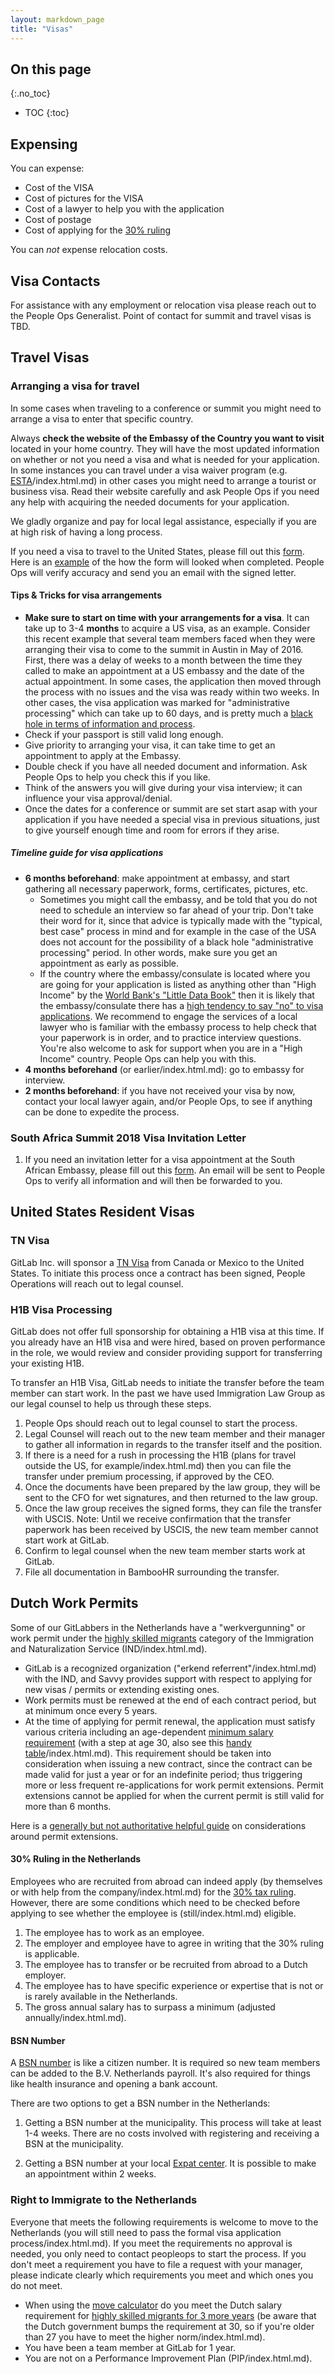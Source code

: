 ```yaml
---
layout: markdown_page
title: "Visas"
---
```


## On this page
{:.no_toc}

- TOC
{:toc}

## Expensing

You can expense:

- Cost of the VISA
- Cost of pictures for the VISA
- Cost of a lawyer to help you with the application
- Cost of postage
- Cost of applying for the [30% ruling](#30-ruling-in-the-netherlands/index.html.md)

You can _not_ expense relocation costs.

## Visa Contacts

For assistance with any employment or relocation visa please reach out to the People Ops Generalist. Point of contact for summit and travel visas is TBD.

## Travel Visas

### Arranging a visa for travel <a name="arrange-visa"></a>

In some cases when traveling to a conference or summit you might need to arrange a visa to enter that specific country.

Always **check the website of the Embassy of the Country you want to visit** located in your home country. They will have the most updated information on whether or not you need a visa and what is needed for your application. In some instances you can travel under a visa waiver program (e.g. [ESTA](https://esta.cbp.dhs.gov/esta/index.html.md)/index.html.md) in other cases you might need to arrange a tourist or business visa. Read their website carefully and ask People Ops if you need any help with acquiring the needed documents for your application.

We gladly organize and pay for local legal assistance, especially if you are at high risk of having a long process.

If you need a visa to travel to the United States, please fill out this [form](https://docs.google.com/a/gitlab.com/forms/d/1hqwakBUfV5uybwtYHnRvkT_ZTm1CEUKqdNmU6e-BPdQ/edit/index.html.md). Here is an [example](https://drive.google.com/a/gitlab.com/file/d/0B4eFM43gu7VPd0VpNTZWOWxEVzg/view?usp=sharing/index.html.md) of the how the form will looked when completed. People Ops will verify accuracy and send you an email with the signed letter.

#### Tips & Tricks for visa arrangements <a name="visa-tips"></a>

- **Make sure to start on time with your arrangements for a visa**. It can take up to 3-4 **months** to acquire a US visa, as an example. Consider this recent example that several team members faced when they were arranging their visa to come to the summit in Austin in May of 2016. First, there was a delay of weeks to a month between the time they called to make an appointment at a US embassy and the date of the actual appointment. In some cases, the application then moved through the process with no issues and the visa was ready within two weeks. In other cases, the visa application was marked for "administrative processing" which can take up to 60 days, and is pretty much a [black hole in terms of information and process](https://www.quora.com/How-do-I-expedite-the-administrative-process-for-the-U-S-visa/index.html.md).
- Check if your passport is still valid long enough.
- Give priority to arranging your visa, it can take time to get an appointment to apply at the Embassy.
- Double check if you have all needed document and information. Ask People Ops to help you check this if you like.
- Think of the answers you will give during your visa interview; it can influence your visa approval/denial.
- Once the dates for a conference or summit are set start asap with your application if you have needed a
special visa in previous situations, just to give yourself enough time and room for errors if they arise.

##### Timeline guide for visa applications

- **6 months beforehand**: make appointment at embassy, and start gathering all necessary paperwork, forms, certificates, pictures, etc.
   - Sometimes you might call the embassy, and be told that you do not need to schedule an interview so far ahead of your trip. Don't take their word for it, since that advice is typically made with the "typical, best case"  process in mind and for example in the case of the USA does not account for the possibility of a black hole "administrative processing" period. In other words, make sure you get an appointment as early as possible.
   - If the country where the embassy/consulate is located where you are going for your application is listed as anything other than "High Income" by the [World Bank's "Little Data Book"](https://openknowledge.worldbank.org/bitstream/handle/10986/23968/9781464808340.pdf?sequence=4&isAllowed=y/index.html.md) then it is likely that the embassy/consulate there has a [high tendency to say "no" to visa applications](http://www.alllaw.com/articles/nolo/us-immigration/harder-get-visa-from-certain-countries.html/index.html.md). We recommend to engage the services of a local lawyer who is familiar with the embassy process to help check that your paperwork is in order, and to practice interview questions. You're also welcome to ask for support when you are in a "High Income" country. People Ops can help you with this.
- **4 months beforehand** (or earlier/index.html.md): go to embassy for interview.
- **2 months beforehand**: if you have not received your visa by now, contact your local lawyer again, and/or People Ops, to see if anything can be done to expedite the process.

### South Africa Summit 2018 Visa Invitation Letter

1. If you need an invitation letter for a visa appointment at the South African Embassy, please fill out this [form](https://docs.google.com/forms/d/e/1FAIpQLSf-gCfVrQR7vL8074yJwvcZrOcUwETkj5zmp0R8X5yaqZ8IrA/viewform/index.html.md). An email will be sent to People Ops to verify all information and will then be forwarded to you.

## United States Resident Visas

### TN Visa

GitLab Inc. will sponsor a [TN Visa](https://www.uscis.gov/working-united-states/temporary-workers/tn-nafta-professionals/index.html.md) from Canada or Mexico to the United States. To initiate this process once a contract has been signed, People Operations will reach out to legal counsel.

### H1B Visa Processing

GitLab does not offer full sponsorship for obtaining a H1B visa at this time.
If you already have an H1B visa and were hired, based on proven performance in the role, we would review and consider providing support for transferring your existing H1B.

To transfer an H1B Visa, GitLab needs to initiate the transfer before the team member can start work. In the past we have used Immigration Law Group as our legal counsel to help us through these steps.

1. People Ops should reach out to legal counsel to start the process.
1. Legal Counsel will reach out to the new team member and their manager to gather all information in regards to the transfer itself and the position.
1. If there is a need for a rush in processing the H1B (plans for travel outside the US, for example/index.html.md) then you can file the transfer under premium processing, if approved by the CEO.
1. Once the documents have been prepared by the law group, they will be sent to the CFO for wet signatures, and then returned to the law group.
1. Once the law group receives the signed forms, they can file the transfer with USCIS. Note: Until we receive confirmation that the transfer paperwork has been received by USCIS, the new team member cannot start work at GitLab.
1. Confirm to legal counsel when the new team member starts work at GitLab.
1. File all documentation in BambooHR surrounding the transfer.

## Dutch Work Permits

Some of our GitLabbers in the Netherlands have a "werkvergunning" or work permit under the [highly skilled migrants](https://ind.nl/en/work/Pages/Highly-skilled-migrant.aspx/index.html.md) category of the Immigration and Naturalization Service (IND/index.html.md).

- GitLab is a recognized organization ("erkend referrent"/index.html.md) with the IND, and Savvy provides support with respect to applying for new visas / permits or extending existing ones.
- Work permits must be renewed at the end of each contract period, but at minimum once every 5 years.
- At the time of applying for permit renewal, the application must satisfy various criteria including an age-dependent [minimum salary requirement](https://ind.nl/en/Pages/income.aspx/index.html.md) (with a step at age 30, also see this [handy table](https://ind.nl/en/Documents/Which_amount_applies_to_my_highly_skilled_migrant.pdf/index.html.md)/index.html.md). This requirement should be taken into consideration when issuing a new contract, since the contract can be made valid for just a year or for an indefinite period; thus triggering more or less frequent re-applications for work permit extensions. Permit extensions cannot be applied for when the current permit is still valid for more than 6 months.

Here is a [generally but not authoritative helpful guide](http://www.expatica.com/nl/visas-and-permits/When-your-residence-permit-expires-or-you-want-to-leave-the-Netherlands_108416.html/index.html.md) on considerations around permit extensions.

#### 30% Ruling in the Netherlands

Employees who are recruited from abroad can indeed apply (by themselves or with help from the company/index.html.md) for the [30% tax ruling](https://www.iamsterdam.com/en/living/take-care-of-official-matters/highly-skilled-migrants/thirty-percent-ruling/index.html.md). However, there are some conditions which need to be checked before applying to see whether the employee is (still/index.html.md) eligible.

1. The employee has to work as an employee.
1. The employer and employee have to agree in writing that the 30% ruling is applicable.
1. The employee has to transfer or be recruited from abroad to a Dutch employer.
1. The employee has to have specific experience or expertise that is not or is rarely available in the Netherlands.
1. The gross annual salary has to surpass a minimum (adjusted annually/index.html.md).

#### BSN Number

A [BSN number](https://www.iamsterdam.com/en/living/take-care-of-official-matters/registration/citizen-service-number/index.html.md) is like a citizen number. It is required so new team members can be added to the B.V. Netherlands payroll. It's also required for things like health insurance and opening a bank account.

There are two options to get a BSN number in the Netherlands:

1. Getting a BSN number at the municipality. This process will take at least 1-4 weeks. There are no costs involved with registering and receiving a BSN at the municipality.

1. Getting a BSN number at your local [Expat center](https://www.iamexpat.nl/expat-info/organisations/expat-centres/index.html.md).
It is possible to make an appointment within 2 weeks.

### Right to Immigrate to the Netherlands

Everyone that meets the following requirements is welcome to move to the Netherlands (you will still need to pass the formal visa application process/index.html.md).
If you meet the requirements no approval is needed, you only need to contact peopleops to start the process.
If you don't meet a requirement you have to file a request with your manager, please indicate clearly which requirements you meet and which ones you do not meet.

- When using the [move calculator](/job-families/move/index.html.md) do you meet the Dutch salary requirement for [highly skilled migrants for 3 more years](https://ind.nl/en/Pages/income.aspx/index.html.md) (be aware that the Dutch government bumps the requirement at 30, so if you're older than 27 you have to meet the higher norm/index.html.md).
- You have been a team member at GitLab for 1 year.
- You are not on a Performance Improvement Plan (PIP/index.html.md).
